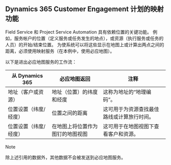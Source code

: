 ## <a name="mapping-functions-for-dynamics-365-customer-engagement-plan"></a>Dynamics 365 Customer Engagement 计划的映射功能 
 Field Service 和 Project Service Automation 具有依赖位置的关键功能。 例如，服务帐户的位置（定义服务或任务发生的地点），或资源（执行服务或任务的人员）的开始/结束位置。  为使系统可以将这些显示在地图上或计算出两点之间的距离，必须使用映射服务（在本例中，使用必应地图）。  
  
 以下是进出必应地图服务的工作流：  
  
|从 Dynamics 365|必应地图返回|注释|  
|-----------------------|-----------------------|----------|  
|地址（客户或资源）|地址（位置）的纬度和经度|这称为地址的“地理编码”。|  
|位置设置（纬度/经度）|位置之间的距离|这可用于为资源查找最佳路线或计算旅行时间。|  
|位置设置（纬度/经度）|在地图上将位置作为图钉的地图视图|这可用于在地图视图下查看客户和资源。|  
  
> [!NOTE]
>  除上述引用的数据外，其他数据不会被发送到必应地图服务。
